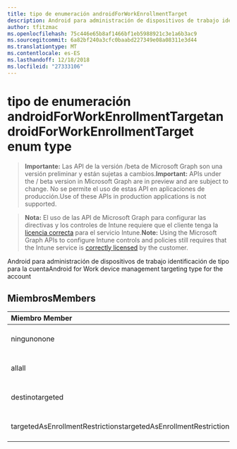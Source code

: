 ```yaml
---
title: tipo de enumeración androidForWorkEnrollmentTarget
description: Android para administración de dispositivos de trabajo identificación de tipo para la cuenta
author: tfitzmac
ms.openlocfilehash: 75c446e65b8af1466bf1eb5988921c3e1a6b3ac9
ms.sourcegitcommit: 6a82bf240a3cfc0baabd227349e08a08311e3d44
ms.translationtype: MT
ms.contentlocale: es-ES
ms.lasthandoff: 12/18/2018
ms.locfileid: "27333106"
---
```

# <a name="androidforworkenrollmenttarget-enum-type"></a><span data-ttu-id="90091-103">tipo de enumeración androidForWorkEnrollmentTarget</span><span class="sxs-lookup"><span data-stu-id="90091-103">androidForWorkEnrollmentTarget enum type</span></span>

> <span data-ttu-id="90091-104">**Importante:** Las API de la versión /beta de Microsoft Graph son una versión preliminar y están sujetas a cambios.</span><span class="sxs-lookup"><span data-stu-id="90091-104">**Important:** APIs under the / beta version in Microsoft Graph are in preview and are subject to change.</span></span> <span data-ttu-id="90091-105">No se permite el uso de estas API en aplicaciones de producción.</span><span class="sxs-lookup"><span data-stu-id="90091-105">Use of these APIs in production applications is not supported.</span></span>

> <span data-ttu-id="90091-106">**Nota:** El uso de las API de Microsoft Graph para configurar las directivas y los controles de Intune requiere que el cliente tenga la [licencia correcta](https://go.microsoft.com/fwlink/?linkid=839381) para el servicio Intune.</span><span class="sxs-lookup"><span data-stu-id="90091-106">**Note:** Using the Microsoft Graph APIs to configure Intune controls and policies still requires that the Intune service is [correctly licensed](https://go.microsoft.com/fwlink/?linkid=839381) by the customer.</span></span>

<span data-ttu-id="90091-107">Android para administración de dispositivos de trabajo identificación de tipo para la cuenta</span><span class="sxs-lookup"><span data-stu-id="90091-107">Android for Work device management targeting type for the account</span></span>
## <a name="members"></a><span data-ttu-id="90091-108">Miembros</span><span class="sxs-lookup"><span data-stu-id="90091-108">Members</span></span>
|<span data-ttu-id="90091-109">Miembro	</span><span class="sxs-lookup"><span data-stu-id="90091-109">Member</span></span>|<span data-ttu-id="90091-110">Valor</span><span class="sxs-lookup"><span data-stu-id="90091-110">Value</span></span>|<span data-ttu-id="90091-111">Descripción</span><span class="sxs-lookup"><span data-stu-id="90091-111">Description</span></span>|
|:---|:---|:---|
|<span data-ttu-id="90091-112">ninguno</span><span class="sxs-lookup"><span data-stu-id="90091-112">none</span></span>|<span data-ttu-id="90091-113">0</span><span class="sxs-lookup"><span data-stu-id="90091-113">0</span></span>|<span data-ttu-id="90091-114">Todavía no documentado</span><span class="sxs-lookup"><span data-stu-id="90091-114">Not yet documented</span></span>|
|<span data-ttu-id="90091-115">all</span><span class="sxs-lookup"><span data-stu-id="90091-115">all</span></span>|<span data-ttu-id="90091-116">1</span><span class="sxs-lookup"><span data-stu-id="90091-116">1</span></span>|<span data-ttu-id="90091-117">Todavía no documentado</span><span class="sxs-lookup"><span data-stu-id="90091-117">Not yet documented</span></span>|
|<span data-ttu-id="90091-118">destino</span><span class="sxs-lookup"><span data-stu-id="90091-118">targeted</span></span>|<span data-ttu-id="90091-119">2</span><span class="sxs-lookup"><span data-stu-id="90091-119">2</span></span>|<span data-ttu-id="90091-120">Todavía no documentado</span><span class="sxs-lookup"><span data-stu-id="90091-120">Not yet documented</span></span>|
|<span data-ttu-id="90091-121">targetedAsEnrollmentRestrictions</span><span class="sxs-lookup"><span data-stu-id="90091-121">targetedAsEnrollmentRestrictions</span></span>|<span data-ttu-id="90091-122">3</span><span class="sxs-lookup"><span data-stu-id="90091-122">3</span></span>|<span data-ttu-id="90091-123">Todavía no documentado</span><span class="sxs-lookup"><span data-stu-id="90091-123">Not yet documented</span></span>|





